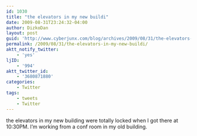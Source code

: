 ```yaml
---
id: 1030
title: "the elevators in my new buildi"
date: 2009-08-31T23:24:32-04:00
author: DizkoDan
layout: post
guid: 'http://www.cyberjunx.com/blog/archives/2009/08/31/the-elevators-in-my-new-buildi/'
permalink: /2009/08/31/the-elevators-in-my-new-buildi/
aktt_notify_twitter:
    - 'yes'
ljID:
    - '994'
aktt_twitter_id:
    - '3680871880'
categories:
    - Twitter
tags:
    - tweets
    - Twitter
---
```


the elevators in my new building were totally locked when I got there at 10:30PM. I’m working from a conf room in my old building.
